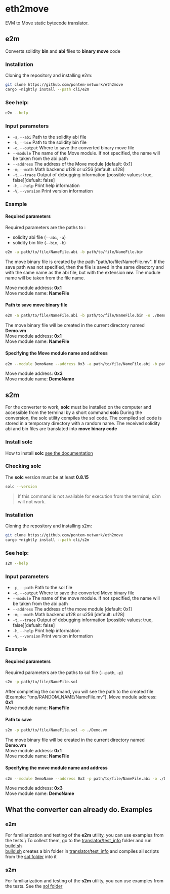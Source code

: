 # eth2move

EVM to Move static bytecode translator.

## e2m
Converts solidity **bin** and **abi** files to **binary move** code

### Installation
Cloning the repository and installing e2m:

```bash
git clone https://github.com/pontem-network/eth2move
cargo +nightly install --path cli/e2m
```

### See help:
```bash
e2m --help
```

### Input parameters
* `-a`, `--abi`         Path to the solidity abi file
* `-b`, `--bin`         Path to the solidity bin file
* `-o`, `--output`      Where to save the converted binary move file
* `--module`            The name of the Move module. If not specified, the name will be taken from the abi path
* `--address`           The address of the Move module [default: 0x1]
* `-m`, `--math`        Math backend u128 or u256 [default: u128]
* `-t`, `--trace`       Output of debugging information [possible values: true, false][defualt: false]
* `-h`, `--help`        Print help information
* `-V`, `--version`     Print version information

### Example
#### Required parameters
Required parameters are the paths to :
* solidity abi file (``--abi``, ``-a``)
* solidity bin file (``--bin``, ``-b``)

```bash
e2m -a path/to/file/NameFile.abi -b path/to/file/NameFile.bin  
```

The move binary file is created by the path "path/to/file/NameFile.mv".
If the save path was not specified, then the file is saved in the same directory and with the same name as the abi file, 
but with the extension **mv**.
The module name will be taken from the file name.

Move module address: **0x1**\
Move module name: **NameFile**

#### Path to save move binary file

```bash
e2m -a path/to/file/NameFile.abi -b path/to/file/NameFile.bin -o ./Demo.vm
```
The move binary file will be created in the current directory named **Demo.vm**\
Move module address: **0x1** \
Move module name: **NameFile**

#### Specifying the Move module name and address

```bash
e2m --module DemoName --address 0x3 -a path/to/file/NameFile.abi -b path/to/file/NameFile.bin -o ./Demo.vm 
```
Move module address: **0x3** \
Move module name: **DemoName**

## s2m
For the converter to work, **solc** must be installed on the computer and accessible from the terminal by a short command **solc**
During the conversion, the solc utility compiles the sol code. The compiled sol code is stored in a temporary directory with a random name.
The received solidity abi and bin files are translated into **move binary code**

### Install solc

How to install **solc** [see the documentation](https://docs.soliditylang.org/en/develop/installing-solidity.html)

### Checking solc

The **solc** version must be at least **0.8.15**

```bash
solc --version
```
> If this command is not available for execution from the terminal, s2m will not work.


### Installation
Cloning the repository and installing s2m:

```bash
git clone https://github.com/pontem-network/eth2move
cargo +nightly install --path cli/s2m
```

### See help:
```bash
s2m --help
```

### Input parameters
* `-p`, `--path`        Path to the sol file
* `-o`, `--output`      Where to save the converted Move binary file
* `--module`            The name of the move module. If not specified, the name will be taken from the abi path
* `--address`           The address of the move module [default: 0x1]
* `-m`, `--math`        Math backend u128 or u256 [default: u128]
* `-t`, `--trace`       Output of debugging information [possible values: true, false][defualt: false]
* `-h`, `--help`        Print help information
* `-V`, `--version`     Print version information

### Example
#### Required parameters
Required parameters are the paths to sol file (``--path``, ``-p``)

```bash
s2m -p path/to/file/NameFile.sol  
```

After completing the command, you will see the path to the created file (Example: "tmp/RANDOM_NAME/NameFile.mv").
Move module address: **0x1**\
Move module name: **NameFile**

#### Path to save

```bash
s2m -p path/to/file/NameFile.sol -o ./Demo.vm
```

The move binary file will be created in the current directory named **Demo.vm**\
Move module address: **0x1** \
Move module name: **NameFile**

#### Specifying the move module name and address

```bash
s2m --module DemoName --address 0x3 -p path/to/file/NameFile.abi -o ./Demo.vm 
```

Move module address: **0x3** \
Move module name: **DemoName**

## What the converter can already do. Examples
### e2m
For familiarization and testing of the **e2m** utility, you can use examples from the tests.\ 
To collect them, go to the [translator/test_info](https://github.com/pontem-network/eth2move/tree/master/translator/test_infra) folder 
and run [build.sh](https://github.com/pontem-network/eth2move/blob/master/translator/test_infra/build.sh)\
[build.sh](https://github.com/pontem-network/eth2move/blob/master/translator/test_infra/build.sh) creates a bin folder in [translator/test_info](https://github.com/pontem-network/eth2move/tree/master/translator/test_infra) and compiles all scripts from the [sol folder](https://github.com/pontem-network/eth2move/tree/master/translator/test_infra/sol) into it


### s2m
For familiarization and testing of the **s2m** utility, you can use examples from the tests. 
See the [sol folder](https://github.com/pontem-network/eth2move/tree/master/translator/test_infra/sol)